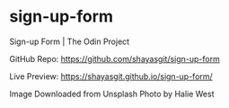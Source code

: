 # sign-up-form
Sign-up Form | The Odin Project

GitHub Repo: https://github.com/shayasgit/sign-up-form

Live Preview: https://shayasgit.github.io/sign-up-form/

Image Downloaded from Unsplash Photo by Halie West